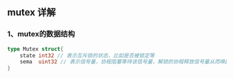 ## mutex 详解

### 1、mutex的数据结构

```go
type Mutex struct{
    state int32 // 表示互斥锁的状态，比如是否被锁定等
    sema  uint32 // 表示信号量，协程阻塞等待该信号量，解锁的协程释放信号量从而唤醒等待信号量的协程
}
```
